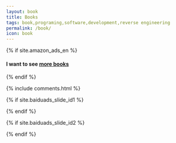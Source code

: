 ```yaml
---
layout: book
title: Books
tags: book,programing,software,development,reverse engineering
permalink: /book/
icon: book
---
```




<div class="grid">
</div>

{% if site.amazon_ads_en %}

<script src="{{ " /js/masonry.pkgd.min.js " | prepend: site.baseurl }}" charset="utf-8"></script>
<script src="{{ " /js/books.js " | prepend: site.baseurl }}" charset="utf-8"></script>

#### I want to see <a target="_blank" href="https://www.amazon.com/b?_encoding=UTF8&tag={{site.amazon_ads_en}}&linkCode=ur2&linkId=2cca8cae968e2a6f434c7e7053f07802&camp=1789&creative=9325&node=5">more books</a><img src="//ir-na.amazon-adsystem.com/e/ir?t={{site.amazon_ads_en}}&l=ur2&o=1" width="1" height="1" border="0" alt="" style="border:none !important; margin:0px !important;" />

{% endif %}


{% include comments.html %}


<!-- baidu ads -->
{% if site.baiduads_slide_id1 %}
<script type="text/javascript">
    var cpro_id = "{{site.baiduads_slide_id1}}";
</script>
<script type="text/javascript" src="http://cpro.baidustatic.com/cpro/ui/c.js"></script>
{% endif %}

{% if site.baiduads_slide_id2 %}
<script type="text/javascript">
    function isPC(){    
        var userAgentInfo = navigator.userAgent;  
        var Agents = new Array("Android", "iPhone", "SymbianOS", "Windows Phone", "iPad", "iPod");    
        var flag = true;    
        for (var v = 0; v < Agents.length; v++) {    
            if (userAgentInfo.indexOf(Agents[v]) > 0) { flag = false; break; }    
        }    
        return flag;    
    }  
    var cpro_id = !isPC()? "{{site.baiduads_slide_id2}}" : "";
</script>
<script type="text/javascript" src="http://cpro.baidustatic.com/cpro/ui/cm.js"></script>
{% endif %}
